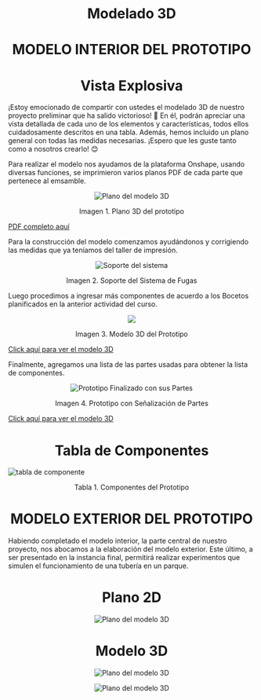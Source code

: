 <h1 align="center"><b>Modelado 3D</b></h1>

<h1 align="center"><b>MODELO INTERIOR DEL PROTOTIPO </b></h1>

<h1 align="center"><b>Vista Explosiva</b></h1>

¡Estoy emocionado de compartir con ustedes el modelado 3D de nuestro proyecto preliminar que ha salido victorioso! 🎉 En él, podrán apreciar una vista detallada de cada uno de los elementos y características, todos ellos cuidadosamente descritos en una tabla. Además, hemos incluido un plano general con todas las medidas necesarias. ¡Espero que les guste tanto como a nosotros crearlo! 😊


Para realizar el modelo nos ayudamos de la plataforma Onshape, usando diversas funciones, se imprimieron varios planos PDF de cada parte que pertenece al emsamble.
  
<p align="center">
  <img src="https://github.com/JefHuiza/Fundamentos-de-Dise-o/assets/89529370/60e51cee-1b32-4360-9291-e562bffdefa7" alt="Plano del modelo 3D">
</p>


<p align="center">Imagen 1. Plano 3D del prototipo</p>

[PDF completo aquí](https://drive.google.com/file/d/1AU9GeaGZD8j4Qgm3WWMfOLM19_0lFGGa/view?usp=sharing)



Para la construcción del modelo comenzamos ayudándonos y corrigiendo las medidas que ya teníamos del taller de impresión.


<p align="center">
  <img src="https://github.com/JefHuiza/Fundamentos-de-Dise-o/assets/89529370/07686b86-0c9c-45db-995a-6e1faf2dc9af" alt="Soporte del sistema">
</p>


<p align="center">Imagen 2. Soporte del Sistema de Fugas</p>





Luego procedimos a ingresar más componentes de acuerdo a los Bocetos planificados en la anterior actividad del curso.

<p align="center">
  <img src="https://github.com/JefHuiza/Fundamentos-de-Dise-o/assets/152218004/93ad1e62-ccb8-48c5-a430-39c53382b6db"
">
</p>

<p align="center">Imagen 3. Modelo 3D del Prototipo</p>

[Click aquí para ver el modelo 3D](https://skfb.ly/oQEZY)

Finalmente, agregamos una lista de las partes usadas para obtener la lista de componentes.
  
<p align="center">
  <img src="https://github.com/JefHuiza/Fundamentos-de-Dise-o/assets/152218004/1a0d57e3-f60d-43c1-a668-723e451b54e8" alt="Prototipo Finalizado con sus Partes">
</p>

<p align="center">Imagen 4. Prototipo con Señalización de Partes</p>

[Click aquí para ver el modelo 3D](https://skfb.ly/oQEVM)




<h1 align="center"><b>Tabla de Componentes</b></h1>

![tabla de componente](https://github.com/JefHuiza/Fundamentos-de-Dise-o/assets/89529370/2c3fcec1-e2b4-4400-93ea-26feb4e7c9a2)

<p align="center">Tabla 1. Componentes del Prototipo</p>

<h1 align="center"><b>MODELO EXTERIOR DEL PROTOTIPO</b></h1>

Habiendo completado el modelo interior, la parte central de nuestro proyecto, nos abocamos a la elaboración del modelo exterior. Este último, a ser presentado en la instancia final, permitirá realizar experimentos que simulen el funcionamiento de una tubería en un parque.

<h1 align="center"><b>Plano  2D</b></h1>

<p align="center">
  <img src="https://github.com/JefHuiza/Fundamentos-de-Dise-o/assets/151795724/ad719fc5-4bfa-47d1-a821-7a6cc21c38f9" alt="Plano del modelo 3D">
</p>

<h1 align="center"><b>Modelo 3D</b></h1>

<p align="center">
  <img src="https://github.com/JefHuiza/Fundamentos-de-Dise-o/assets/156036185/b0e25c4b-5bab-43c7-bba5-d0ab0c7c465f" alt="Plano del modelo 3D">
</p>
<p align="center">
  <img src="https://github.com/JefHuiza/Fundamentos-de-Dise-o/assets/156036185/c6335c39-0541-458f-b3eb-c8662f62f8e9" alt="Plano del modelo 3D">
</p>

